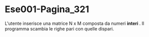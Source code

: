 # Ese001-Pagina_321
L'utente inserisce una matrice N x M composta da numeri <b> interi </b>. Il programma scambia le righe pari con quelle dispari. <br>
